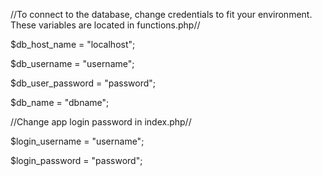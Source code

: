 //To connect to the database, change credentials to fit your environment. These variables are located in functions.php//

$db_host_name = "localhost";

$db_username = "username";

$db_user_password = "password";

$db_name = "dbname";





//Change app login password in index.php//

$login_username = "username";

$login_password = "password";
